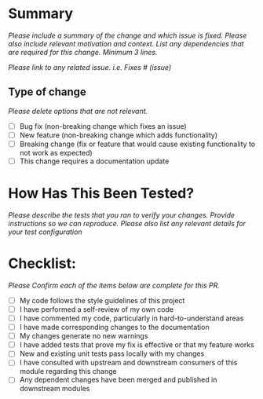 # Summary
<!-- type=rule rule=minLines minimumLineNumber=3 -->
<!-- type=rule rule=requiredSection -->
<!-- type=sectionConfig sectionRisk=50 -->

_Please include a summary of the change and which issue is fixed. Please also include relevant motivation and context. List any dependencies that are required for this change. Minimum 3 lines._

_Please link to any related issue. i.e. Fixes # (issue)_

## Type of change
<!-- type=rule rule=checkOnlyOne -->
<!-- type=rule rule=requiredSection -->

_Please delete options that are not relevant._

- [ ] Bug fix (non-breaking change which fixes an issue)
- [ ] New feature (non-breaking change which adds functionality)
- [ ] Breaking change (fix or feature that would cause existing functionality to not work as expected)
- [ ] This change requires a documentation update

# How Has This Been Tested?
<!-- type=rule rule=minLines minimumLineNumber=3 -->
<!-- type=rule rule=requiredSection -->

_Please describe the tests that you ran to verify your changes. Provide instructions so we can reproduce. Please also list any relevant details for your test configuration_

# Checklist:
<!-- type=rule rule=allChecked -->
<!-- type=rule rule=requiredSection -->

_Please Confirm each of the items below are complete for this PR._

- [ ] My code follows the style guidelines of this project
- [ ] I have performed a self-review of my own code
- [ ] I have commented my code, particularly in hard-to-understand areas
- [ ] I have made corresponding changes to the documentation
- [ ] My changes generate no new warnings
- [ ] I have added tests that prove my fix is effective or that my feature works
- [ ] New and existing unit tests pass locally with my changes
- [ ] I have consulted with upstream and downstream consumers of this module regarding this change
- [ ] Any dependent changes have been merged and published in downstream modules
